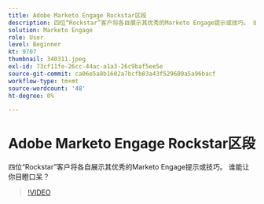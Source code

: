 ```yaml
---
title: Adobe Marketo Engage Rockstar区段
description: 四位“Rockstar”客户将各自展示其优秀的Marketo Engage提示或技巧。 谁能让你目瞪口呆？
solution: Marketo Engage
role: User
level: Beginner
kt: 9707
thumbnail: 340311.jpeg
exl-id: 73cf11fe-26cc-44ac-a1a3-26c9baf5ee5e
source-git-commit: ca06e5a8b1602a7bcfb83a43f529680a5a96bacf
workflow-type: tm+mt
source-wordcount: '48'
ht-degree: 0%

---
```


# Adobe Marketo Engage Rockstar区段

四位“Rockstar”客户将各自展示其优秀的Marketo Engage提示或技巧。 谁能让你目瞪口呆？

>[!VIDEO](https://video.tv.adobe.com/v/340311/?quality=12&learn=on)
